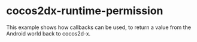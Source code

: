 # cocos2dx-runtime-permission

This example shows how callbacks can be used, to return a value from the Android world back to cocos2d-x.
